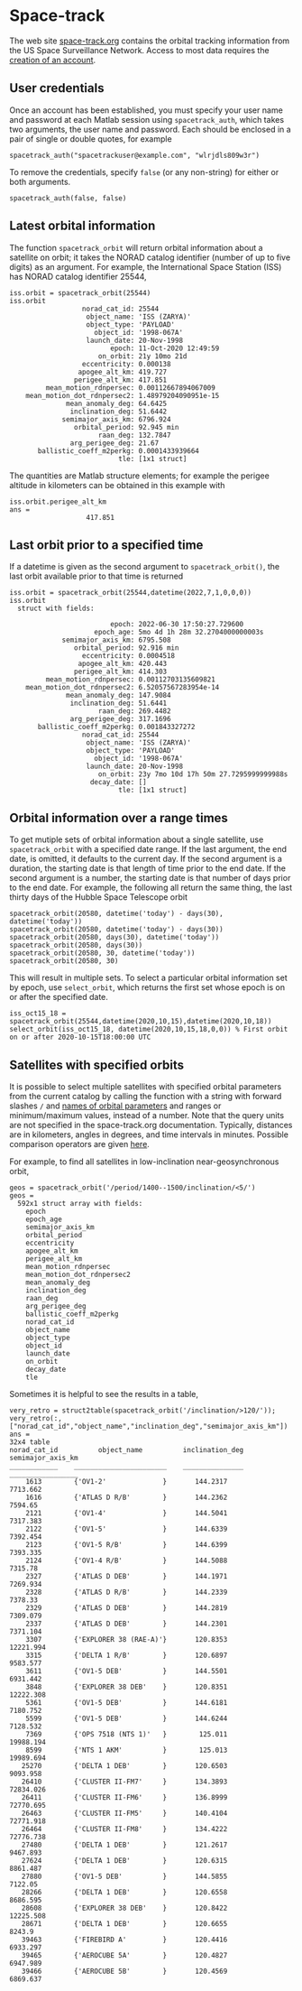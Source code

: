 # Space-track

The web site [space-track.org](http://www.space-track.org) contains the orbital tracking information from the US Space Surveillance Network. Access to most data requires the [creation of an account](https://www.space-track.org/auth/createAccount).

## User credentials

Once an account has been established, you must specify your user name and password at each Matlab session using `spacetrack_auth`, which takes two arguments, the user name and password. Each should be enclosed in a pair of single or double quotes, for example

    spacetrack_auth("spacetrackuser@example.com", "wlrjdls809w3r")

To remove the credentials, specify `false` (or any non-string) for either or both arguments.

    spacetrack_auth(false, false)

## Latest orbital information

The function `spacetrack_orbit` will return orbital information about a satellite on orbit; it takes the NORAD catalog identifier (number of up to five digits) as an argument. For example, the International Space Station (ISS) has NORAD catalog identifier 25544,

	iss.orbit = spacetrack_orbit(25544)
	iss.orbit
	                  norad_cat_id: 25544
	                   object_name: 'ISS (ZARYA)'
	                   object_type: 'PAYLOAD'
	                     object_id: '1998-067A'
	                   launch_date: 20-Nov-1998
	                         epoch: 11-Oct-2020 12:49:59
	                      on_orbit: 21y 10mo 21d
	                  eccentricity: 0.000138
	                 apogee_alt_km: 419.727
	                perigee_alt_km: 417.851
	         mean_motion_rdnpersec: 0.00112667894067009
	    mean_motion_dot_rdnpersec2: 1.48979204090951e-15
	              mean_anomaly_deg: 64.6425
	               inclination_deg: 51.6442
	             semimajor_axis_km: 6796.924
	                orbital_period: 92.945 min
	                      raan_deg: 132.7847
	               arg_perigee_deg: 21.67
	       ballistic_coeff_m2perkg: 0.0001433939664
	                           tle: [1x1 struct]

The quantities are Matlab structure elements; for example the perigee altitude in kilometers can be obtained in this example with

	iss.orbit.perigee_alt_km
	ans =
	                   417.851

## Last orbit prior to a specified time
If a datetime is given as the second argument to `spacetrack_orbit()`, the last orbit available prior to that time is returned

	iss.orbit = spacetrack_orbit(25544,datetime(2022,7,1,0,0,0))
	iss.orbit
	  struct with fields:

	                         epoch: 2022-06-30 17:50:27.729600
	                     epoch_age: 5mo 4d 1h 28m 32.2704000000003s
	             semimajor_axis_km: 6795.508
	                orbital_period: 92.916 min
	                  eccentricity: 0.0004518
	                 apogee_alt_km: 420.443
	                perigee_alt_km: 414.303
	         mean_motion_rdnpersec: 0.00112703135609821
	    mean_motion_dot_rdnpersec2: 6.52057567283954e-14
	              mean_anomaly_deg: 147.9084
	               inclination_deg: 51.6441
	                      raan_deg: 269.4482
	               arg_perigee_deg: 317.1696
	       ballistic_coeff_m2perkg: 0.001843327272
	                  norad_cat_id: 25544
	                   object_name: 'ISS (ZARYA)'
	                   object_type: 'PAYLOAD'
	                     object_id: '1998-067A'
	                   launch_date: 20-Nov-1998
	                      on_orbit: 23y 7mo 10d 17h 50m 27.7295999999988s
	                    decay_date: []
	                           tle: [1x1 struct]


## Orbital information over a range times

To get mutiple sets of orbital information about a single satellite, use `spacetrack_orbit` with a specified date range. If the last argument, the end date, is omitted, it defaults to the current day. If the second argument is a duration, the starting date is that length of time prior to the end date. If the second argument is a number, the starting date is that number of days prior to the end date. For example, the following all return the same thing, the last thirty days of the Hubble Space Telescope orbit

    spacetrack_orbit(20580, datetime('today') - days(30), datetime('today'))
    spacetrack_orbit(20580, datetime('today') - days(30))
    spacetrack_orbit(20580, days(30), datetime('today'))
    spacetrack_orbit(20580, days(30))
    spacetrack_orbit(20580, 30, datetime('today'))
    spacetrack_orbit(20580, 30)

This will result in multiple sets. To select a particular orbital information set by epoch, use `select_orbit`, which returns the first set whose epoch is on or after the specified date.

	iss_oct15_18 = spacetrack_orbit(25544,datetime(2020,10,15),datetime(2020,10,18))
	select_orbit(iss_oct15_18, datetime(2020,10,15,18,0,0)) % First orbit on or after 2020-10-15T18:00:00 UTC

## Satellites with specified orbits

<!-- For example, to find all low-inclination satelllites with orbital periods near a day,
```` matlab
	geos = spacetrack_orbit('/period/1400--1500/inclination/<5')
````
A complete list of query terms are [available](https://www.space-track.org/basicspacedata/modeldef/class/gp/format/html), but unfortunately, units are not specified.
-->

It is possible to select multiple satellites with specified orbital parameters from the current catalog by calling the function with a string with forward slashes `/` and [names of orbital parameters](https://www.space-track.org/basicspacedata/modeldef/class/gp/format/html) and ranges or minimum/maximum values, instead of a number. Note that the query units are not specified in the space-track.org documentation. Typically, distances are in kilometers, angles in degrees, and time intervals in minutes. Possible comparison operators are given [here](https://www.space-track.org/documentation#api-restOperators).

For example, to find all satellites in low-inclination near-geosynchronous orbit,

	geos = spacetrack_orbit('/period/1400--1500/inclination/<5/')
	geos =
	  592x1 struct array with fields:
	    epoch
	    epoch_age
	    semimajor_axis_km
	    orbital_period
	    eccentricity
	    apogee_alt_km
	    perigee_alt_km
	    mean_motion_rdnpersec
	    mean_motion_dot_rdnpersec2
	    mean_anomaly_deg
	    inclination_deg
	    raan_deg
	    arg_perigee_deg
	    ballistic_coeff_m2perkg
	    norad_cat_id
	    object_name
	    object_type
	    object_id
	    launch_date
	    on_orbit
	    decay_date
	    tle

Sometimes it is helpful to see the results in a table,

	very_retro = struct2table(spacetrack_orbit('/inclination/>120/'));
	very_retro(:,["norad_cat_id","object_name","inclination_deg","semimajor_axis_km"])
	ans =
	32x4 table
	norad_cat_id          object_name          inclination_deg    semimajor_axis_km
	____________    _______________________    _______________    _________________
	    1613        {'OV1-2'              }       144.2317             7713.662
	    1616        {'ATLAS D R/B'        }       144.2362              7594.65
	    2121        {'OV1-4'              }       144.5041             7317.383
	    2122        {'OV1-5'              }       144.6339             7392.454
	    2123        {'OV1-5 R/B'          }       144.6399             7393.335
	    2124        {'OV1-4 R/B'          }       144.5088              7315.78
	    2327        {'ATLAS D DEB'        }       144.1971             7269.934
	    2328        {'ATLAS D R/B'        }       144.2339              7378.33
	    2329        {'ATLAS D DEB'        }       144.2819             7309.079
	    2337        {'ATLAS D DEB'        }       144.2301             7371.104
	    3307        {'EXPLORER 38 (RAE-A)'}       120.8353            12221.994
	    3315        {'DELTA 1 R/B'        }       120.6897             9583.577
	    3611        {'OV1-5 DEB'          }       144.5501             6931.442
	    3848        {'EXPLORER 38 DEB'    }       120.8351            12222.308
	    5361        {'OV1-5 DEB'          }       144.6181             7180.752
	    5599        {'OV1-5 DEB'          }       144.6244             7128.532
	    7369        {'OPS 7518 (NTS 1)'   }        125.011            19988.194
	    8599        {'NTS 1 AKM'          }        125.013            19989.694
	   25270        {'DELTA 1 DEB'        }       120.6503             9093.958
	   26410        {'CLUSTER II-FM7'     }       134.3893            72834.026
	   26411        {'CLUSTER II-FM6'     }       136.8999            72770.695
	   26463        {'CLUSTER II-FM5'     }       140.4104            72771.918
	   26464        {'CLUSTER II-FM8'     }       134.4222            72776.738
	   27480        {'DELTA 1 DEB'        }       121.2617             9467.893
	   27624        {'DELTA 1 DEB'        }       120.6315             8861.487
	   27880        {'OV1-5 DEB'          }       144.5855              7122.05
	   28266        {'DELTA 1 DEB'        }       120.6558             8686.595
	   28608        {'EXPLORER 38 DEB'    }       120.8422            12225.508
	   28671        {'DELTA 1 DEB'        }       120.6655               8243.9
	   39463        {'FIREBIRD A'         }       120.4416             6933.297
	   39465        {'AEROCUBE 5A'        }       120.4827             6947.989
	   39466        {'AEROCUBE 5B'        }       120.4569             6869.637
